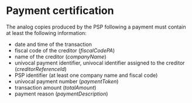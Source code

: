 # Payment certification

The analog copies produced by the PSP following a payment must contain at least the following information:

* date and time of the transaction
* fiscal code of the creditor (_fiscalCodePA_)
* name of the creditor (_companyName_)
* univocal payment identifier, univocal identifier assigned to the creditor (_creditorReferenceId_)
* PSP identifier (at least one company name and fiscal code)
* univocal payment number (_paymentToken_)
* transaction amount (_totalAmount_)
* payment reason (_paymentDescription_)